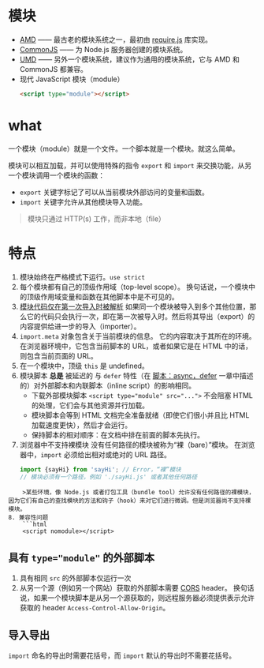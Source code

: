# 模块
- [AMD](https://en.wikipedia.org/wiki/Asynchronous_module_definition) —— 最古老的模块系统之一，最初由 [require.js](http://requirejs.org/) 库实现。
- [CommonJS](http://wiki.commonjs.org/wiki/Modules/1.1) —— 为 Node.js 服务器创建的模块系统。
- [UMD](https://github.com/umdjs/umd) —— 另外一个模块系统，建议作为通用的模块系统，它与 AMD 和 CommonJS 都兼容。
- 现代 JavaScript 模块（module）
	```html
	<script type="module"></script>
	```

# what
一个模块（module）就是一个文件。一个脚本就是一个模块。就这么简单。

模块可以相互加载，并可以使用特殊的指令 `export` 和 `import` 来交换功能，从另一个模块调用一个模块的函数：

- `export` 关键字标记了可以从当前模块外部访问的变量和函数。
- `import` 关键字允许从其他模块导入功能。

>模块只通过 HTTP(s) 工作，而非本地（file）


# 特点
1. 模块始终在严格模式下运行。`use strict`
2. 每个模块都有自己的顶级作用域（top-level scope）。
	换句话说，一个模块中的顶级作用域变量和函数在其他脚本中是不可见的。
3. [模块代码仅在第一次导入时被解析](https://zh.javascript.info/modules-intro#mo-kuai-dai-ma-jin-zai-di-yi-ci-dao-ru-shi-bei-jie-xi)
	如果同一个模块被导入到多个其他位置，那么它的代码只会执行一次，即在第一次被导入时。然后将其导出（export）的内容提供给进一步的导入（importer）。
4. `import.meta` 对象包含关于当前模块的信息。
	它的内容取决于其所在的环境。在浏览器环境中，它包含当前脚本的 URL，或者如果它是在 HTML 中的话，则包含当前页面的 URL。
5. 在一个模块中，顶级 `this` 是 undefined。
6. 模块脚本 **总是** 被延迟的
	与 `defer` 特性（在 [脚本：async，defer](https://zh.javascript.info/script-async-defer) 一章中描述的）对外部脚本和内联脚本（inline script）的影响相同。
	- 下载外部模块脚本 `<script type="module" src="...">` 不会阻塞 HTML 的处理，它们会与其他资源并行加载。
	- 模块脚本会等到 HTML 文档完全准备就绪（即使它们很小并且比 HTML 加载速度更快），然后才会运行。
	- 保持脚本的相对顺序：在文档中排在前面的脚本先执行。
7. 浏览器中不支持裸模块
	没有任何路径的模块被称为“裸（bare）”模块。
	在浏览器中，`import` 必须给出相对或绝对的 URL 路径。
	```js
	import {sayHi} from 'sayHi'; // Error，“裸”模块 
	// 模块必须有一个路径，例如 './sayHi.js' 或者其他任何路径
```
	>某些环境，像 Node.js 或者打包工具（bundle tool）允许没有任何路径的裸模块，因为它们有自己的查找模块的方法和钩子（hook）来对它们进行微调。但是浏览器尚不支持裸模块。
8. 兼容性问题
	```html
	<script nomodule></script>
```


## 具有 `type="module"` 的外部脚本
1. 具有相同 `src` 的外部脚本仅运行一次
2. 从另一个源（例如另一个网站）获取的外部脚本需要 [CORS](https://developer.mozilla.org/zh/docs/Web/HTTP/CORS) header。
	换句话说，如果一个模块脚本是从另一个源获取的，则远程服务器必须提供表示允许获取的 header `Access-Control-Allow-Origin`。

## 导入导出
`import` 命名的导出时需要花括号，而 `import` 默认的导出时不需要花括号。